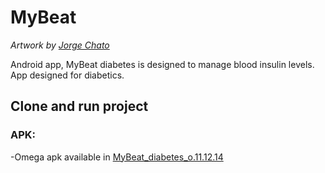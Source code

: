 MyBeat
======
_Artwork by [Jorge Chato](https://github.com/orggue)_

Android app, MyBeat diabetes is designed to manage blood insulin levels. App designed for diabetics.

## Clone and run project

### APK:

-Omega apk available in [MyBeat_diabetes_o.11.12.14](https://github.com/orggue/MyBeat/blob/master/app/app-release.apk)
